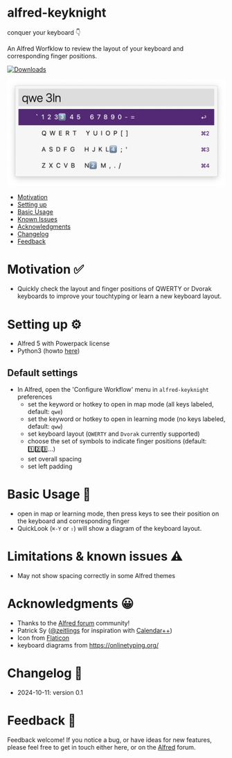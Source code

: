 # alfred-keyknight 
conquer your keyboard 👇️

An Alfred Worfklow to review the layout of your keyboard and corresponding finger positions.


<a href="https://github.com/giovannicoppola/alfred-keyknight/releases/latest/">
<img alt="Downloads"
src="https://img.shields.io/github/downloads/giovannicoppola/alfred-keyknight/total?color=purple&label=Downloads"><br/>
</a>

![](keyknight.png)


<!-- MarkdownTOC autolink="true" bracket="round" depth="3" autoanchor="true" -->

- [Motivation](#motivation)
- [Setting up](#setting-up)
- [Basic Usage](#usage)
- [Known Issues](#known-issues)
- [Acknowledgments](#acknowledgments)
- [Changelog](#changelog)
- [Feedback](#feedback)

<!-- /MarkdownTOC -->



<h1 id="motivation">Motivation ✅</h1>

- Quickly check the layout and finger positions of QWERTY or Dvorak keyboards to improve your touchtyping or learn a new keyboard layout.


<h1 id="setting-up">Setting up ⚙️</h1>

- Alfred 5 with Powerpack license
- Python3 (howto [here](https://www.freecodecamp.org/news/python-version-on-mac-update/))



## Default settings 
- In Alfred, open the 'Configure Workflow' menu in `alfred-keyknight` preferences
	- set the keyword or hotkey to open in map mode (all keys labeled, default: `qwe`)
	- set the keyword or hotkey to open in learning mode (no keys labeled, default: `qww`)
	- set keyboard layout (`QWERTY` and `Dvorak` currently supported)
	- choose the set of symbols to indicate finger positions (default: 1️⃣2️⃣3️⃣...)
	- set overall spacing
	- set left padding
	

<h1 id="usage">Basic Usage 📖</h1>

- open in map or learning mode, then press keys to see their position on the keyboard and corresponding finger
- QuickLook (`⌘-Y` or `⇧`) will show a diagram of the keyboard layout.



<h1 id="known-issues">Limitations & known issues ⚠️</h1>

- May not show spacing correctly in some Alfred themes



<h1 id="acknowledgments">Acknowledgments 😀</h1>

- Thanks to the [Alfred forum](https://www.alfredforum.com) community!
- Patrick Sy ([@zeitlings](https://github.com/zeitlings) for inspiration with [Calendar++](https://github.com/zeitlings/alfred-calendar))
- Icon from [Flaticon](https://www.flaticon.com/free-icon/wasd_8982293)
- keyboard diagrams from https://onlinetyping.org/



<h1 id="changelog">Changelog 🧰</h1>

- 2024-10-11: version 0.1


<h1 id="feedback">Feedback 🧐</h1>

Feedback welcome! If you notice a bug, or have ideas for new features, please feel free to get in touch either here, or on the [Alfred](https://www.alfredforum.com) forum. 
